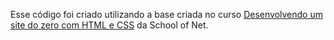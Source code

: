 

Esse código foi criado utilizando a base criada no curso [Desenvolvendo um site do zero com HTML e CSS](https://www.schoolofnet.com/projeto-pratico/frontend/html/desenvolvendo-um-site-do-zero-html-css/) da School of Net.

